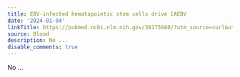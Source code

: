 ```yaml
---
title: EBV-infected hematopoietic stem cells drive CAEBV
date: '2024-01-04'
linkTitle: https://pubmed.ncbi.nlm.nih.gov/38175680/?utm_source=curl&utm_medium=rss&utm_campaign=journals&utm_content=7603509&fc=None&ff=20240104170644&v=2.18.0
source: Blood
description: No ...
disable_comments: true
---
```

No ...